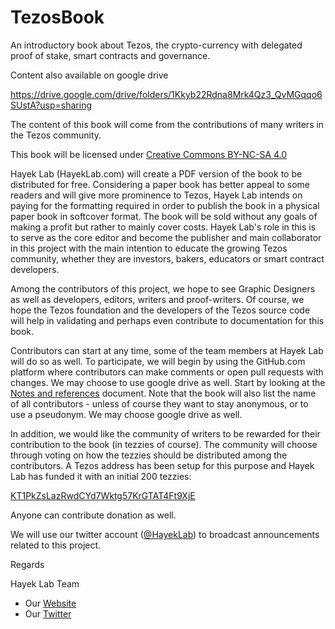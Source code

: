 # TezosBook
An introductory book about Tezos, the crypto-currency with delegated proof of stake, smart contracts and governance.

Content also available on google drive

https://drive.google.com/drive/folders/1Kkyb22Rdna8Mrk4Qz3_QvMGqqo6SUstA?usp=sharing

The content of this book will come from the contributions of many writers in the Tezos community.

This book will be licensed under [Creative Commons BY-NC-SA 4.0](./LICENSE)

Hayek Lab (HayekLab.com) will create a PDF version of the book to be distributed for free. Considering
a paper book has better appeal to some readers and will give more prominence to Tezos, Hayek Lab intends on paying for
the formatting required in order to publish the book in a physical paper book in softcover format. The book will be sold
without any goals of making a profit but rather to mainly cover costs. Hayek Lab's role in this is to serve as
the core editor and become the publisher and main collaborator in this project with the main intention to educate the growing Tezos
community, whether they are investors, bakers, educators or smart contract developers.

Among the contributors of this project, we hope to see Graphic Designers as well as developers, editors, writers and 
proof-writers. Of course, we hope the Tezos foundation and the developers of the Tezos source code will help in 
validating and perhaps even contribute to documentation for this book.

Contributors can start at any time, some of the team members at Hayek Lab will do so as well. To participate, we will begin by
using the GitHub.com platform where contributors can make comments or open pull requests with changes. We may choose
to use google drive as well. Start by looking at the [Notes and references](Notes%20and%20References.md) document. Note 
that the book will also list the name of all contributors - unless of course they want to stay anonymous, or to use a 
pseudonym. We may choose google drive as well.

In addition, we would like the community of writers to be rewarded for their contribution to the book (in tezzies 
of course). The community will choose through voting on how the tezzies should be distributed among the 
contributors. A Tezos address has been setup for this purpose and Hayek Lab has funded it with an initial 200 tezzies:

[KT1PkZsLazRwdCYd7Wktg57KrGTAT4Ft9XjE][reward-fund]

Anyone can contribute donation as well.

We will use our twitter account ([@HayekLab][hayek-lab-twitter]) to broadcast announcements related to this project.

Regards

Hayek Lab Team

* Our [Website][hayek-lab-website]
* Our [Twitter][hayek-lab-twitter]

[reward-fund]: http://tzscan.io/KT1PkZsLazRwdCYd7Wktg57KrGTAT4Ft9XjE
[hayek-lab-website]: https://www.HayekLab.com
[hayek-lab-twitter]: https://twitter.com/HayekLab
